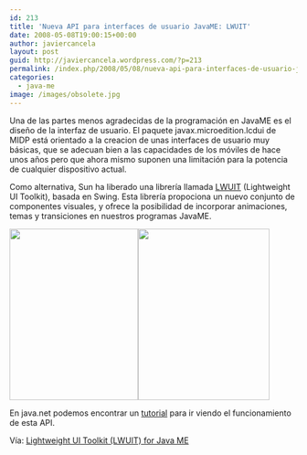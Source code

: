 ```yaml
---
id: 213
title: 'Nueva API para interfaces de usuario JavaME: LWUIT'
date: 2008-05-08T19:00:15+00:00
author: javiercancela
layout: post
guid: http://javiercancela.wordpress.com/?p=213
permalink: /index.php/2008/05/08/nueva-api-para-interfaces-de-usuario-javame-lwuit/
categories:
  - java-me
image: /images/obsolete.jpg
---
```

Una de las partes menos agradecidas de la programación en JavaME es el diseño de la interfaz de usuario. El paquete javax.microedition.lcdui de MIDP está orientado a la creacion de unas interfaces de usuario muy básicas, que se adecuan bien a las capacidades de los móviles de hace unos años pero que ahora mismo suponen una limitación para la potencia de cualquier dispositivo actual.

Como alternativa, Sun ha liberado una librería llamada [LWUIT](https://lwuit.dev.java.net/ "LWUIT") (Lightweight UI Toolkit), basada en Swing. Esta librería propociona un nuevo conjunto de componentes visuales, y ofrece la posibilidad de incorporar animaciones, temas y transiciones en nuestros programas JavaME.

[<img class="alignnone size-medium wp-image-214" src="http://localhost/wp-content/uploads/2008/05/picture54.png?w=225" alt="" width="225" height="300" srcset="http://localhost/wp-content/uploads/2008/05/picture54.png 241w, http://localhost/wp-content/uploads/2008/05/picture54-225x300.png 225w" sizes="(max-width: 225px) 100vw, 225px" />](http://localhost/wp-content/uploads/2008/05/picture54.png)[<img class="alignnone size-medium wp-image-215" src="http://localhost/wp-content/uploads/2008/05/picture49.png?w=230" alt="" width="230" height="300" srcset="http://localhost/wp-content/uploads/2008/05/picture49.png 246w, http://localhost/wp-content/uploads/2008/05/picture49-231x300.png 231w" sizes="(max-width: 230px) 100vw, 230px" />](http://localhost/wp-content/uploads/2008/05/picture49.png)

En java.net podemos encontrar un [tutorial](https://lwuit.dev.java.net/tutorial/ "LWUIT Tutorial") para ir viendo el funcionamiento de esta API.

Vía: [Lightweight UI Toolkit (LWUIT) for Java ME](http://weblog.cenriqueortiz.com/javame%2cj2me/2008/05/08/lightweight-ui-toolkit-lwuit-for-java-me/ "Lightweight UI Toolkit (LWUIT) for Java ME")